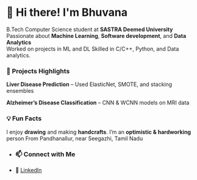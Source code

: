 # 👋 Hi there! I'm Bhuvana
B.Tech Computer Science student at **SASTRA Deemed University**  
Passionate about **Machine Learning**, **Software development**, and **Data Analytics**  
Worked on projects in ML and DL 
Skilled in C/C++, Python, and Data analytics.

### 🌟 Projects Highlights
**Liver Disease Prediction** – Used ElasticNet, SMOTE, and stacking ensembles

**Alzheimer’s Disease Classification** – CNN & WCNN models on MRI data

### 💡 Fun Facts
I enjoy **drawing** and making **handcrafts**.
I’m an **optimistic & hardworking** person
From Pandhanallur, near Seegazhi, Tamil Nadu

- ### 📫 Connect with Me
- 💼 [LinkedIn](https://www.linkedin.com/in/bhuvana-cse/)
